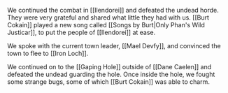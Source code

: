 We continued the combat in [[Ilendorei]] and defeated the undead horde. They were very grateful and  shared what little they had with us. [[Burt Cokain]] played a new song called [[Songs by Burt|Only Phan's Wild Justicar]], to put the people of [[Ilendorei]] at ease.

We spoke with the current town leader, [[Mael Devfy]], and convinced the town to flee to [[Iron Loch]].

We continued on to the [[Gaping Hole]] outside of [[Dane Caelen]] and defeated the undead guarding the hole. Once inside the hole, we fought some strange bugs, some of which [[Burt Cokain]] was able to charm.